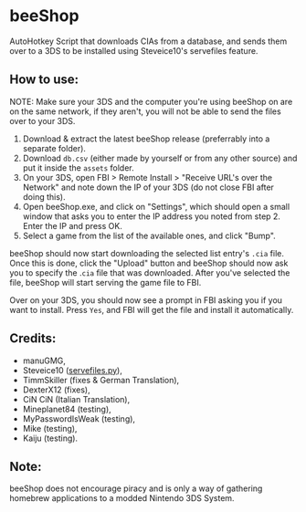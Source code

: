 # beeShop
AutoHotkey Script that downloads CIAs from a database, and sends them over to a 3DS to be installed using Steveice10's servefiles feature.

## How to use:

NOTE: Make sure your 3DS and the computer you're using beeShop on are on the same network, if they aren't, you will not be able to send the files over to your 3DS.

1. Download & extract the latest beeShop release (preferrably into a separate folder).
2. Download `db.csv` (either made by yourself or from any other source) and put it inside the `assets` folder.
3. On your 3DS, open FBI > Remote Install > "Receive URL's over the Network" and note down the IP of your 3DS (do not close FBI after doing this).
4. Open beeShop.exe, and click on "Settings", which should open a small window that asks you to enter the IP address you noted from step 2. Enter the IP and press OK.
5. Select a game from the list of the available ones, and click "Bump".

beeShop should now start downloading the selected list entry's `.cia` file. Once this is done, click the "Upload" button and beeShop should now ask you to specify the .`cia` file that was downloaded. After you've selected the file, beeShop will start serving the game file to FBI.

Over on your 3DS, you should now see a prompt in FBI asking you if you want to install. Press `Yes`, and FBI will get the file and install it automatically.

## Credits:
* manuGMG,
* Steveice10 ([servefiles.py](https://github.com/Steveice10/FBI/tree/master/servefiles)),
* TimmSkiller (fixes & German Translation), 
* DexterX12 (fixes),
* CiN CiN (Italian Translation),
* Mineplanet84 (testing),
* MyPasswordIsWeak (testing),
* Mike (testing),
* Kaiju (testing).

## Note:
beeShop does not encourage piracy and is only a way of gathering homebrew applications to a modded Nintendo 3DS System.
